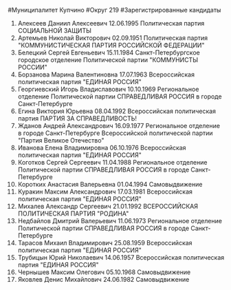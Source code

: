 #Муниципалитет
Купчино
#Округ
219
#Зарегистрированные кандидаты
1. Алексеев Даниил Алексеевич 12.06.1995
Политическая партия СОЦИАЛЬНОЙ ЗАЩИТЫ
2. Артемьев Николай Викторович 02.09.1951
Политическая партия "КОММУНИСТИЧЕСКАЯ ПАРТИЯ РОССИЙСКОЙ ФЕДЕРАЦИИ"
3. Белецкий Сергей Евгеньевич 15.11.1984
Санкт-Петербургское городское отделение Политической партии "КОММУНИСТЫ РОССИИ"
4. Борзанова Марина Валентиновна 17.07.1963
Всероссийская политическая партия "ЕДИНАЯ РОССИЯ"
5. Георгиевский Игорь Владиславович 10.10.1969
Региональное отделение Политической партии СПРАВЕДЛИВАЯ РОССИЯ в городе Санкт-Петербурге
6. Егина Виктория Юрьевна 08.04.1992
Всероссийская политическая партия ПАРТИЯ ЗА СПРАВЕДЛИВОСТЬ!
7. Жданов Андрей Александрович 16.09.1977
Региональное отделение в городе Санкт-Петербурге Всероссийской политической партии "Партия Великое Отечество"
8. Иванова Елена Владимировна 06.10.1976
Всероссийская политическая партия "ЕДИНАЯ РОССИЯ"
9. Коготков Сергей Сергеевич 11.04.1988
Региональное отделение Политической партии СПРАВЕДЛИВАЯ РОССИЯ в городе Санкт-Петербурге
10. Коротких Анастасия Валерьевна 01.04.1994
Самовыдвижение
11. Куракин Максим Александрович 17.03.1981
Всероссийская политическая партия "ЕДИНАЯ РОССИЯ"
12. Михалев Александр Сергеевич 21.01.1992
ВСЕРОССИЙСКАЯ ПОЛИТИЧЕСКАЯ ПАРТИЯ "РОДИНА"
13. Недбайлов Дмитрий Валерьевич 11.06.1973
Региональное отделение Политической партии СПРАВЕДЛИВАЯ РОССИЯ в городе Санкт-Петербурге
14. Тарасов Михаил Владимирович 25.08.1959
Всероссийская политическая партия "ЕДИНАЯ РОССИЯ"
15. Трубицын Юрий Николаевич 14.06.1957
Всероссийская политическая партия "ЕДИНАЯ РОССИЯ"
16. Чернышев Максим Олегович 05.10.1968
Самовыдвижение
17. Яковлев Денис Михайлович 24.06.1982
Самовыдвижение
